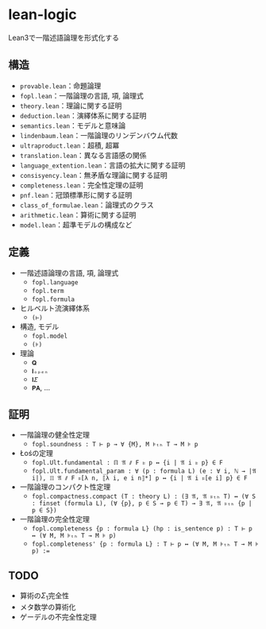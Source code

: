 # lean-logic
Lean3で一階述語論理を形式化する

## 構造
  - `provable.lean`：命題論理
  - `fopl.lean`：一階論理の言語, 項, 論理式
  - `theory.lean`：理論に関する証明
  - `deduction.lean`：演繹体系に関する証明
  - `semantics.lean`：モデルと意味論
  - `lindenbaum.lean`：一階論理のリンデンバウム代数
  - `ultraproduct.lean`：超積, 超冪
  - `translation.lean`：異なる言語感の関係
  - `language_extention.lean`：言語の拡大に関する証明
  - `consisyency.lean`：無矛盾な理論に関する証明
  - `completeness.lean`：完全性定理の証明
  - `pnf.lean`：冠頭標準形に関する証明
  - `class_of_formulae.lean`：論理式のクラス
  - `arithmetic.lean`：算術に関する証明
  - `model.lean`：超準モデルの構成など

## 定義
- 一階述語論理の言語, 項, 論理式
  - `fopl.language`
  - `fopl.term`
  - `fopl.formula`
- ヒルベルト流演繹体系
  - `(⊢)`
- 構造, モデル
  - `fopl.model`
  - `(⊧)`
- 理論
  - `𝐐`
  - `𝐈ₒₚₑₙ`
  - `𝐈𝛴`
  - `𝐏𝐀`, ...

## 証明
- 一階論理の健全性定理
  - `fopl.soundness : T ⊢ p → ∀ {M}, M ⊧ₜₕ T → M ⊧ p`
- Łośの定理
  - `fopl.Ult.fundamental : ℿ 𝔄 ⫽ F ⊧ p ↔ {i | 𝔄 i ⊧ p} ∈ F`
  - `fopl.Ult.fundamental_param : ∀ (p : formula L) (e : ∀ i, ℕ → |𝔄 i|), ℿ 𝔄 ⫽ F ⊧[λ n, ⟦λ i, e i n⟧*] p ↔ {i | 𝔄 i ⊧[e i] p} ∈ F`
- 一階論理のコンパクト性定理
  - `fopl.compactness.compact (T : theory L) : (∃ 𝔄, 𝔄 ⊧ₜₕ T) ↔ (∀ S : finset (formula L), (∀ {p}, p ∈ S → p ∈ T) → ∃ 𝔄, 𝔄 ⊧ₜₕ {p | p ∈ S})`
- 一階論理の完全性定理
  - `fopl.completeness {p : formula L} (hp : is_sentence p) : T ⊢ p ↔ (∀ M, M ⊧ₜₕ T → M ⊧ p)`  
  - `fopl.completeness' {p : formula L} : T ⊢ p ↔ (∀ M, M ⊧ₜₕ T → M ⊧ p) :=`

## TODO
  - 算術の$\Sigma_1$完全性
  - メタ数学の算術化
  - ゲーデルの不完全性定理